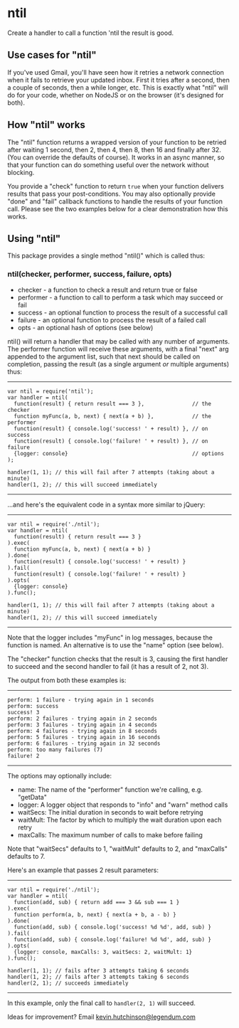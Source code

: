 # ntil

Create a handler to call a function 'ntil the result is good.

## Use cases for "ntil"

If you've used Gmail, you'll have seen how it retries a network connection when
it fails to retrieve your updated inbox. First it tries after a second, then a
couple of seconds, then a while longer, etc. This is exactly what "ntil" will
do for your code, whether on NodeJS or on the browser (it's designed for both).


## How "ntil" works

The "ntil" function returns a wrapped version of your function to be retried
after waiting 1 second, then 2, then 4, then 8, then 16 and finally after 32.
(You can override the defaults of course). It works in an async manner, so that
your function can do something useful over the network without blocking.

You provide a "check" function to return ```true``` when your function delivers
results that pass your post-conditions. You may also optionally provide "done"
and "fail" callback functions to handle the results of your function call.
Please see the two examples below for a clear demonstration how this works.


## Using "ntil"

This package provides a single method "ntil()" which is called thus:

### ntil(checker, performer, success, failure, opts)

* checker    - a function to check a result and return true or false
* performer  - a function to call to perform a task which may succeed or fail
* success    - an optional function to process the result of a successful call
* failure    - an optional function to process the result of a failed call
* opts       - an optional hash of options (see below)

ntil() will return a handler that may be called with any number of arguments.
The performer function will receive these arguments, with a final "next" arg
appended to the argument list, such that next should be called on completion,
passing the result (as a single argument *or* multiple arguments) thus:

- - - - - - - - - - - - - - - - - - - - - - - - - - - - - - - - - - - - - - -

    var ntil = require('ntil');
    var handler = ntil(
      function(result) { return result === 3 },               // the checker
      function myFunc(a, b, next) { next(a + b) },            // the performer
      function(result) { console.log('success! ' + result) }, // on success
      function(result) { console.log('failure! ' + result) }, // on failure
      {logger: console}                                       // options
    );

    handler(1, 1); // this will fail after 7 attempts (taking about a minute)
    handler(1, 2); // this will succeed immediately

- - - - - - - - - - - - - - - - - - - - - - - - - - - - - - - - - - - - - - -

...and here's the equivalent code in a syntax more similar to jQuery:

- - - - - - - - - - - - - - - - - - - - - - - - - - - - - - - - - - - - - - -

    var ntil = require('./ntil');
    var handler = ntil(
      function(result) { return result === 3 }
    ).exec(
      function myFunc(a, b, next) { next(a + b) }
    ).done(
      function(result) { console.log('success! ' + result) }
    ).fail(
      function(result) { console.log('failure! ' + result) }
    ).opts(
      {logger: console}
    ).func();

    handler(1, 1); // this will fail after 7 attempts (taking about a minute)
    handler(1, 2); // this will succeed immediately

- - - - - - - - - - - - - - - - - - - - - - - - - - - - - - - - - - - - - - -

Note that the logger includes "myFunc" in log messages, because the function
is named. An alternative is to use the "name" option (see below).

The "checker" function checks that the result is 3, causing the first handler
to succeed and the second handler to fail (it has a result of 2, not 3).

The output from both these examples is:

- - - - - - - - - - - - - - - - - - - - - - - - - - - - - - - - - - - - - - -

    perform: 1 failure - trying again in 1 seconds
    perform: success
    success! 3
    perform: 2 failures - trying again in 2 seconds
    perform: 3 failures - trying again in 4 seconds
    perform: 4 failures - trying again in 8 seconds
    perform: 5 failures - trying again in 16 seconds
    perform: 6 failures - trying again in 32 seconds
    perform: too many failures (7)
    failure! 2

- - - - - - - - - - - - - - - - - - - - - - - - - - - - - - - - - - - - - - -


The options may optionally include:
* name:      The name of the "performer" function we're calling, e.g. "getData"
* logger:    A logger object that responds to "info" and "warn" method calls
* waitSecs:  The initial duration in seconds to wait before retrying
* waitMult:  The factor by which to multiply the wait duration upon each retry
* maxCalls:  The maximum number of calls to make before failing

Note that "waitSecs" defaults to 1, "waitMult" defaults to 2, and "maxCalls"
defaults to 7.


Here's an example that passes 2 result parameters:

- - - - - - - - - - - - - - - - - - - - - - - - - - - - - - - - - - - - - - -

    var ntil = require('./ntil');
    var handler = ntil(
      function(add, sub) { return add === 3 && sub === 1 }
    ).exec(
      function perform(a, b, next) { next(a + b, a - b) }
    ).done(
      function(add, sub) { console.log('success! %d %d', add, sub) }
    ).fail(
      function(add, sub) { console.log('failure! %d %d', add, sub) }
    ).opts(
      {logger: console, maxCalls: 3, waitSecs: 2, waitMult: 1}
    ).func();

    handler(1, 1); // fails after 3 attempts taking 6 seconds
    handler(1, 2); // fails after 3 attempts taking 6 seconds
    handler(2, 1); // succeeds immediately

- - - - - - - - - - - - - - - - - - - - - - - - - - - - - - - - - - - - - - -

In this example, only the final call to ```handler(2, 1)``` will succeed.


Ideas for improvement? Email kevin.hutchinson@legendum.com
